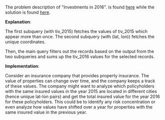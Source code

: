 The problem description of "Investments in 2016". is found [here](https://leetcode.com/problems/investments-in-2016/description/) while the solution is found [here]().

**Explanation**:

The first subquery (with tiv_2015) fetches the values of tiv_2015 which appear more than once. The second subquery (with (lat, lon)) fetches the unique coordinates.

Then, the main query filters out the records based on the output from the two subqueries and sums up the tiv_2016 values for the selected records.

**Implementation**:

Consider an insurance company that provides property insurance. The value of properties can change over time, and the company keeps a track of these values. The company might want to analyze which policyholders with the same insured values in the year 2015 are located in different cities (hence unique lat-lon pairs) and get the total insured value for the year 2016 for these policyholders. This could be to identify any risk concentration or even analyze how values have shifted over a year for properties with the same insured value in the previous year.